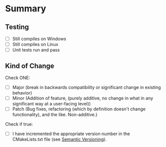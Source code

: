 <!-- Hi, this is a markdown comment (or, really, a HTML comment, which, is also an XML comment) as I said a comment.
You don't need to erase this to fill out your PR (pull-request) since it won't be rendered. 

Speaking of Rendering (sorry to people who are familiar with this, but many contributors are students due to the nature of the project)
Markdown is a Markup language. It is very simple, and what you see below. GitHub, like GitLab and others, has their own _flavor_ of Markdown.
You can read about all the cool stuff you can do in Markdown and the pieces special to GitHub here: https://github.github.com/gfm/

Use the comments below to fill out a useful/helpful PR.
-->

# Summary

<!-- Please fill out a summary of the changes you've made. Do not itemize line-by-line, the diff does that for you. Focus on intent, value, purpose, that kind of thing. -->

<!-- Please note any issues in GitHub which this relates to if applicable. You can paste the whole link, or just say `#<issue-number>` and GitHub will know what you're talking about when it renders. -->

## Testing

<!-- Please tell us between this comment and the next:
  1. What you can see this change maybe breaking
  2. How you tested to make sure those things still work
  3. Where the unit tests for the added/changed code are (if applicable)
-->

<!-- Please describe how you've tested this and check the box for each task you completed as of the latest commit. In a future day, these tests should be automated in the large-part,
but many UI related changes may still require the manual testing asked about above manual testing. -->

- [ ] Still compiles on Windows <!-- Oh! that right there is a checkbox, put an 'X' in to check it like so: [X] --> 
- [ ] Still compiles on Linux
- [ ] Unit tests run and pass

<!-- If you don't like do this stuff manually (and you shouldn't) please contribute GitHub pipelines using their matrix thing to do the basic compile test automagically. -->

## Kind of Change

Check ONE:

- [ ] Major (break in backwards compatibility or significant change in existing behavior)
- [ ] Minor (Addition of feature, (purely additive, no change in what in any significant way at a user-facing level))
- [ ] Patch (Bug fixes, refactoring (which by definition doesn't change functionality), and the like. Non-additive.)

Check if true:

- [ ] I have incremented the appropriate version number in the CMakeLists.txt file (see [Semantic Versioning](https://semver.org/)).
